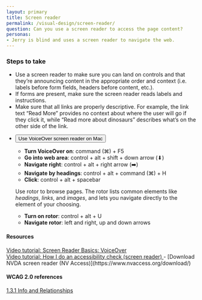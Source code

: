 ```yaml
---
layout: primary
title: Screen reader
permalink: /visual-design/screen-reader/
question: Can you use a screen reader to access the page content?
personas:
- Jerry is blind and uses a screen reader to navigate the web.
---
```


### Steps to take
- Use a screen reader to make sure you can land on controls and that they’re announcing content in the appropriate order and context (i.e. labels before form fields, headers before content, etc.).
- If forms are present, make sure the screen reader reads labels and instructions.
- Make sure that all links are properly descriptive. For example, the link text “Read More” provides no context about where the user will go if they click it, while “Read more about dinosaurs” describes what’s on the other side of the link.

<ul class="usa-accordion usa-accordion-bordered">
  <li>
    <button class="usa-accordion-button"
      aria-expanded="false" aria-controls="amendment-1">
      Use VoiceOver screen reader on Mac
    </button>
    <div id="amendment-1" class="usa-accordion-content">
      <ul>
        <li><b>Turn VoiceOver on</b>: command (⌘) + F5</li>
        <li><b>Go into web area</b>: control + alt + shift + down arrow (⬇)</li>
        <li><b>Navigate right</b>: control + alt + right arrow (➡️️)</li>
        <li><b>Navigate by headings</b>: control + alt + command (⌘) + H</li>
        <li><b>Click</b>: control + alt + spacebar</li>
      </ul>
      <p class="usa-text-small">Use rotor to browse pages. The rotor lists common elements like <i>headings</i>, <i>links</i>, and <i>images</i>, and lets you navigate directly to the element of your choosing.</p>
      <ul>
        <li><b>Turn on rotor</b>: control + alt + U</li>
        <li><b>Navigate rotor</b>: left and right, up and down arrows</li>
      </ul>
    </div>
  </li>
</ul>

#### Resources
<a href="https://youtu.be/5R-6WvAihms">
  <i class="fa fa-youtube-play" aria-hidden="true"></i>Video tutorial: Screen Reader Basics: VoiceOver
</a>
<br>
<a href="https://youtu.be/cOmehxAU_4s?t=3m25s">
  <i class="fa fa-youtube-play" aria-hidden="true"></i>Video tutorial: How I do an accessibility check (screen reader)
</a>
- [Download NVDA screen reader (NV Access)](https://www.nvaccess.org/download/)

#### WCAG 2.0 references
[1.3.1 Info and Relationships](https://www.w3.org/WAI/WCAG20/quickref/?showtechniques=128%2C14&currentsidebar=%23col_overview#content-structure-separation-programmatic)
